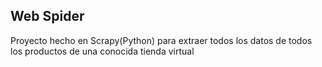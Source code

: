 ## Web Spider

Proyecto hecho en Scrapy(Python) para extraer todos los datos de todos los productos de una conocida tienda virtual

